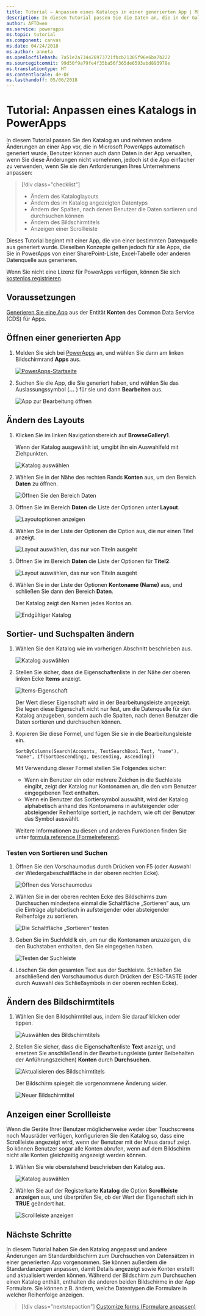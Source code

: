 ```yaml
---
title: Tutorial – Anpassen eines Katalogs in einer generierten App | Microsoft-Dokumentation
description: In diesem Tutorial passen Sie die Daten an, die in der Galerie und anderen Elementen einer App angezeigt werden, die in PowerApps automatisch generiert wurde.
author: AFTOwen
ms.service: powerapps
ms.topic: tutorial
ms.component: canvas
ms.date: 04/24/2018
ms.author: anneta
ms.openlocfilehash: 7a51e2a734426973721fbcb21305f96e6ba7b222
ms.sourcegitcommit: 99d50f9a79fe4f35ba56f365de6593abd893978e
ms.translationtype: HT
ms.contentlocale: de-DE
ms.lasthandoff: 05/06/2018
---
```

# <a name="tutorial-customize-a-gallery-in-powerapps"></a>Tutorial: Anpassen eines Katalogs in PowerApps
In diesem Tutorial passen Sie den Katalog an und nehmen andere Änderungen an einer App vor, die in Microsoft PowerApps automatisch generiert wurde. Benutzer können auch dann Daten in der App verwalten, wenn Sie diese Änderungen nicht vornehmen, jedoch ist die App einfacher zu verwenden, wenn Sie sie den Anforderungen Ihres Unternehmens anpassen:

> [!div class="checklist"]
> * Ändern des Kataloglayouts
> * Ändern des im Katalog angezeigten Datentyps
> * Ändern der Spalten, nach denen Benutzer die Daten sortieren und durchsuchen können
> * Ändern des Bildschirmtitels
> * Anzeigen einer Scrollleiste

Dieses Tutorial beginnt mit einer App, die von einer bestimmten Datenquelle aus generiert wurde. Dieselben Konzepte gelten jedoch für alle Apps, die Sie in PowerApps von einer SharePoint-Liste, Excel-Tabelle oder anderen Datenquelle aus generieren. 

Wenn Sie nicht eine Lizenz für PowerApps verfügen, können Sie sich [kostenlos registrieren](../signup-for-powerapps.md).

## <a name="prerequisites"></a>Voraussetzungen
[Generieren Sie eine App](data-platform-create-app.md) aus der Entität **Konten** des Common Data Service (CDS) für Apps.

## <a name="open-the-generated-app"></a>Öffnen einer generierten App
1. Melden Sie sich bei [PowerApps](https://web.powerapps.com) an, und wählen Sie dann am linken Bildschirmrand **Apps** aus.

    [![PowerApps-Startseite](./media/customize-layout-sharepoint/sign-in.png)](./media/customize-layout-sharepoint/sign-in.png#lightbox)

1. Suchen Sie die App, die Sie generiert haben, und wählen Sie das Auslassungssymbol (**...** ) für sie und dann **Bearbeiten** aus.

    ![App zur Bearbeitung öffnen](./media/customize-layout-sharepoint/open-app.png)

## <a name="change-the-layout"></a>Ändern des Layouts
1. Klicken Sie im linken Navigationsbereich auf **BrowseGallery1**.

    Wenn der Katalog ausgewählt ist, umgibt ihn ein Auswahlfeld mit Ziehpunkten.

    ![Katalog auswählen](media/customize-layout-sharepoint/select-gallery-1.png)

1. Wählen Sie in der Nähe des rechten Rands **Konten** aus, um den Bereich **Daten** zu öffnen.

    ![Öffnen Sie den Bereich **Daten**](./media/customize-layout-sharepoint/open-data-pane.png)

1. Öffnen Sie im Bereich **Daten** die Liste der Optionen unter **Layout**.

    ![Layoutoptionen anzeigen](./media/customize-layout-sharepoint/show-layouts.png)

1. Wählen Sie in der Liste der Optionen die Option aus, die nur einen Titel anzeigt.

    ![Layout auswählen, das nur von Titeln ausgeht](./media/customize-layout-sharepoint/choose-layout.png)

1. Öffnen Sie im Bereich **Daten** die Liste der Optionen für **Titel2**.

    ![Layout auswählen, das nur von Titeln ausgeht](./media/customize-layout-sharepoint/show-title-options.png)

1. Wählen Sie in der Liste der Optionen **Kontoname (Name)** aus, und schließen Sie dann den Bereich **Daten**.

    Der Katalog zeigt den Namen jedes Kontos an.

    ![Endgültiger Katalog](./media/customize-layout-sharepoint/final-gallery.png)

## <a name="change-sort-and-search-columns"></a>Sortier- und Suchspalten ändern
1. Wählen Sie den Katalog wie im vorherigen Abschnitt beschrieben aus.

    ![Katalog auswählen](./media/customize-layout-sharepoint/select-gallery-title.png)

2. Stellen Sie sicher, dass die Eigenschaftenliste in der Nähe der oberen linken Ecke **Items** anzeigt.

    ![Items-Eigenschaft](./media/customize-layout-sharepoint/items-property.png)

    Der Wert dieser Eigenschaft wird in der Bearbeitungsleiste angezeigt. Sie legen diese Eigenschaft nicht nur fest, um die Datenquelle für den Katalog anzugeben, sondern auch die Spalten, nach denen Benutzer die Daten sortieren und durchsuchen können.

1. Kopieren Sie diese Formel, und fügen Sie sie in die Bearbeitungsleiste ein.

    ```SortByColumns(Search(Accounts, TextSearchBox1.Text, "name"), "name", If(SortDescending1, Descending, Ascending))```

    Mit Verwendung dieser Formel stellen Sie Folgendes sicher:

    - Wenn ein Benutzer ein oder mehrere Zeichen in die Suchleiste eingibt, zeigt der Katalog nur Kontonamen an, die den vom Benutzer eingegebenen Text enthalten.
    - Wenn ein Benutzer das Sortiersymbol auswählt, wird der Katalog alphabetisch anhand des Kontonamens in aufsteigender oder absteigender Reihenfolge sortiert, je nachdem, wie oft der Benutzer das Symbol auswählt.

    Weitere Informationen zu diesen und anderen Funktionen finden Sie unter [formula reference (Formelreferenz)](formula-reference.md).

### <a name="test-sorting-and-searching"></a>Testen von Sortieren und Suchen
1. Öffnen Sie den Vorschaumodus durch Drücken von F5 (oder Auswahl der Wiedergabeschaltfläche in der oberen rechten Ecke).

    ![Öffnen des Vorschaumodus](./media/customize-layout-sharepoint/open-preview.png)

1. Wählen Sie in der oberen rechten Ecke des Bildschirms zum Durchsuchen mindestens einmal die Schaltfläche „Sortieren“ aus, um die Einträge alphabetisch in aufsteigender oder absteigender Reihenfolge zu sortieren.

    ![Die Schaltfläche „Sortieren“ testen](./media/customize-layout-sharepoint/sort-button.png)

1. Geben Sie im Suchfeld **k** ein, um nur die Kontonamen anzuzeigen, die den Buchstaben enthalten, den Sie eingegeben haben.

    ![Testen der Suchleiste](./media/customize-layout-sharepoint/test-filter.png)

1. Löschen Sie den gesamten Text aus der Suchleiste. Schließen Sie anschließend den Vorschaumodus durch Drücken der ESC-TASTE (oder durch Auswahl des Schließsymbols in der oberen rechten Ecke).

## <a name="change-the-screen-title"></a>Ändern des Bildschirmtitels
1. Wählen Sie den Bildschirmtitel aus, indem Sie darauf klicken oder tippen.

    ![Auswählen des Bildschirmtitels](./media/customize-layout-sharepoint/select-title.png)

1. Stellen Sie sicher, dass die Eigenschaftenliste **Text** anzeigt, und ersetzen Sie anschließend in der Bearbeitungsleiste (unter Beibehalten der Anführungszeichen) **Konten** durch **Durchsuchen**.

    ![Aktualisieren des Bildschirmtitels](./media/customize-layout-sharepoint/change-screen-title.png)

    Der Bildschirm spiegelt die vorgenommene Änderung wider.

    ![Neuer Bildschirmtitel](./media/customize-layout-sharepoint/new-screen-title.png)

## <a name="show-a-scroll-bar"></a>Anzeigen einer Scrollleiste
Wenn die Geräte Ihrer Benutzer möglicherweise weder über Touchscreens noch Mausräder verfügen, konfigurieren Sie den Katalog so, dass eine Scrollleiste angezeigt wird, wenn der Benutzer mit der Maus darauf zeigt. So können Benutzer sogar alle Konten abrufen, wenn auf dem Bildschirm nicht alle Konten gleichzeitig angezeigt werden können.

1. Wählen Sie wie obenstehend beschrieben den Katalog aus.

    ![Katalog auswählen](./media/customize-layout-sharepoint/select-gallery-sorted.png)

1. Wählen Sie auf der Registerkarte **Katalog** die Option **Scrollleiste anzeigen** aus, und überprüfen Sie, ob der Wert der Eigenschaft sich in **TRUE** geändert hat. 

    ![Scrollleiste anzeigen](./media/customize-layout-sharepoint/show-scrollbar.png)

## <a name="next-steps"></a>Nächste Schritte
In diesem Tutorial haben Sie den Katalog angepasst und andere Änderungen am Standardbildschirm zum Durchsuchen von Datensätzen in einer generierten App vorgenommen. Sie können außerdem die Standardanzeigen anpassen, damit Details angezeigt sowie Konten erstellt und aktualisiert werden können. Während der Bildschirm zum Durchsuchen einen Katalog enthält, enthalten die anderen beiden Bildschirme in der App Formulare. Sie können z.B. ändern, welche Datentypen die Formulare in welcher Reihenfolge anzeigen.

> [!div class="nextstepaction"]
> [Customize forms (Formulare anpassen)](customize-forms-sharepoint.md)
